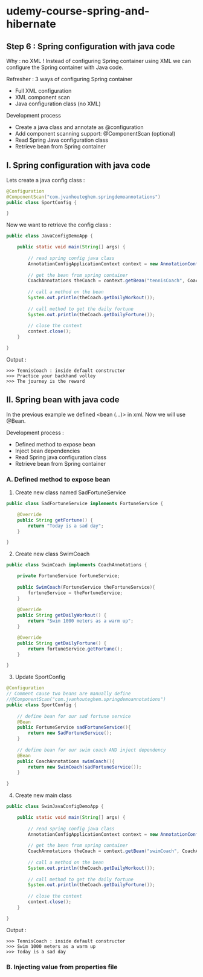 # udemy-course-spring-and-hibernate

Step 6 : Spring configuration with java code
---

Why : no XML ! 
Instead of configuring Spring container using XML we can configure the Spring container with Java code.

Refresher : 3 ways of configuring Spring container
- Full XML configuration
- XML component scan
- Java configuration class (no XML)

Development process
- Create a java class and annotate as @configuration
- Add component scanning support: @ComponentScan (optional)
- Read Spring Java configuration class
- Retrieve bean from Spring container

I. Spring configuration with java code
---

Lets create a java config class :

```java
@Configuration
@ComponentScan("com.jvanhouteghem.springdemoannotations")
public class SportConfig {

}
```

Now we want to retrieve the config class : 
```java
public class JavaConfigDemoApp {

	public static void main(String[] args) {
		
		// read spring config java class
		AnnotationConfigApplicationContext context = new AnnotationConfigApplicationContext(SportConfig.class);
		
		// get the bean from spring container
		CoachAnnotations theCoach = context.getBean("tennisCoach", CoachAnnotations.class);
		
		// call a method on the bean
		System.out.println(theCoach.getDailyWorkout());
		
		// call method to get the daily fortune
		System.out.println(theCoach.getDailyFortune());
		
		// close the context
		context.close();
	}

}
```

Output : 

```
>>> TennisCoach : inside default constructor
>>> Practice your backhand volley
>>> The journey is the reward
```

II. Spring bean with java code
---

In the previous example we defined <bean (...)> in xml. Now we will use @Bean.

Development process : 
- Defined method to expose bean
- Inject bean dependencies
- Read Spring java configuration class
- Retrieve bean from Spring container

### A. Defined method to expose bean

1) Create new class named SadFortuneService

```java
public class SadFortuneService implements FortuneService {

	@Override
	public String getFortune() {
		return "Today is a sad day";
	}

}
```

2) Create new class SwimCoach

```java
public class SwimCoach implements CoachAnnotations {

	private FortuneService fortuneService;
	
	public SwimCoach(FortuneService theFortuneService){
		fortuneService = theFortuneService;
	}
	
	@Override
	public String getDailyWorkout() {
		return "Swim 1000 meters as a warm up";
	}

	@Override
	public String getDailyFortune() {
		return fortuneService.getFortune();
	}

}
```

3) Update SportConfig

```java
@Configuration
// Comment cause two beans are manually define
//@ComponentScan("com.jvanhouteghem.springdemoannotations")
public class SportConfig {
	
	// define bean for our sad fortune service
	@Bean
	public FortuneService sadFortuneService(){
		return new SadFortuneService();
	}
	
	// define bean for our swim coach AND inject dependency
	@Bean
	public CoachAnnotations swimCoach(){
		return new SwimCoach(sadFortuneService());
	}
	
}
```

4) Create new main class

```java
public class SwimJavaConfigDemoApp {

	public static void main(String[] args) {
		
		// read spring config java class
		AnnotationConfigApplicationContext context = new AnnotationConfigApplicationContext(SportConfig.class);
		
		// get the bean from spring container
		CoachAnnotations theCoach = context.getBean("swimCoach", CoachAnnotations.class);
		
		// call a method on the bean
		System.out.println(theCoach.getDailyWorkout());
		
		// call method to get the daily fortune
		System.out.println(theCoach.getDailyFortune());
		
		// close the context
		context.close();
	}

}
```

Output : 

```
>>> TennisCoach : inside default constructor
>>> Swim 1000 meters as a warm up
>>> Today is a sad day
```

### B. Injecting value from properties file


